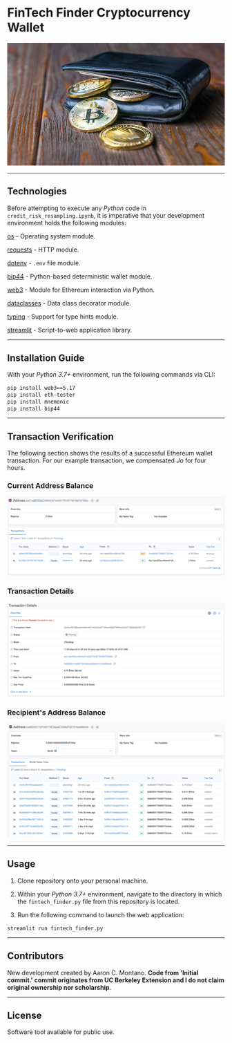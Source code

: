 # FinTech Finder Cryptocurrency Wallet

![Cryptocurrency Wallet](./Images/crypto_wallet.jpeg)

---

## Technologies


Before attempting to execute any _Python_ code in `credit_risk_resampling.ipynb`, it is imperative that your development environment holds the following modules:

[os](https://docs.python.org/3/library/os.html) - Operating system module. 

[requests](https://docs.python-requests.org/en/master/index.html) - HTTP module.

[dotenv](https://pypi.org/project/python-dotenv/) - `.env` file module. 

[bip44](https://pypi.org/project/bip44/) - Python-based deterministic wallet module. 

[web3](https://web3py.readthedocs.io/en/stable/) - Module for Ethereum interaction via Python.

[dataclasses](https://docs.python.org/3/library/dataclasses.html) - Data class decorator module.

[typing](https://docs.python.org/3/library/typing.html) - Support for type hints module.

[streamlit](https://streamlit.io/) - Script-to-web application library.

---

## Installation Guide

With your _Python 3.7+_ environment, run the following commands via CLI:

```
pip install web3==5.17
pip install eth-tester
pip install mnemonic
pip install bip44
```

---

## Transaction Verification

The following section shows the results of a successful Ethereum wallet transaction. For our example transaction, we compensated _Jo_ for four hours. 

### Current Address Balance

![Current Address Balance](./Images/current_balance.png)

### Transaction Details

![Transaction Details](./Images/transaction.png)

### Recipient's Address Balance 

![Current Address Balance of Jo](./Images/current_balance_jo.png)

---

## Usage

1. Clone repository onto your personal machine. 

2. Within your _Python 3.7+_ environment, navigate to the directory in which the `fintech_finder.py` file from this repository is located. 

3. Run the following command to launch the web application:

```
streamlit run fintech_finder.py
```

---

## Contributors

New development created by Aaron C. Montano. **Code from 'Initial commit.' commit originates from UC Berkeley Extension and I do not claim original ownership nor scholarship**.

---

## License

Software tool available for public use. 
